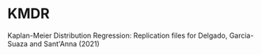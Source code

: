 # KMDR
Kaplan-Meier Distribution Regression: Replication files for Delgado, Garcia-Suaza and Sant'Anna (2021)
